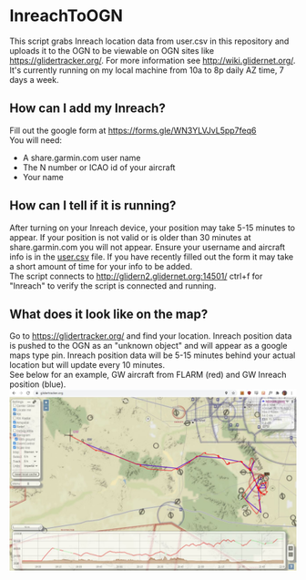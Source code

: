 # InreachToOGN
This script grabs Inreach location data from user.csv in this repository and uploads it to the OGN to be viewable on OGN sites like https://glidertracker.org/. For more information see http://wiki.glidernet.org/.  
It's currently running on my local machine from 10a to 8p daily AZ time, 7 days a week.
  
## How can I add my Inreach?
Fill out the google form at https://forms.gle/WN3YLVJvL5pp7feq6  
You will need:
* A share.garmin.com user name
* The N number or ICAO id of your aircraft
* Your name

## How can I tell if it is running?
After turning on your Inreach device, your position may take 5-15 minutes to appear. If your position is not valid or is older than 30 minutes at share.garmin.com you will not appear. Ensure your username and aircraft info is in the [user.csv](https://github.com/DavisChappins/InreachToOGN/blob/main/user.csv) file. If you have recently filled out the form it may take a short amount of time for your info to be added.  
The script connects to http://glidern2.glidernet.org:14501/ ctrl+f for "Inreach" to verify the script is connected and running.  

## What does it look like on the map?
Go to https://glidertracker.org/ and find your location. Inreach position data is pushed to the OGN as an "unknown object" and will appear as a google maps type pin. Inreach position data will be 5-15 minutes behind your actual location but will update every 10 minutes.  
See below for an example, GW aircraft from FLARM (red) and GW Inreach position (blue).
![Inreach on glidertracker.org](https://github.com/DavisChappins/InreachToOGN/blob/main/Images/GW_Inreach.jpg?raw=true)
